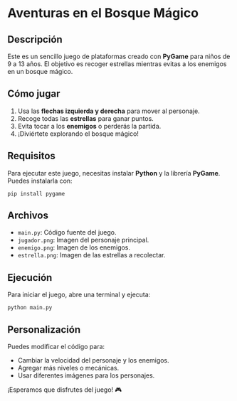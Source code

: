# Aventuras en el Bosque Mágico

## Descripción

Este es un sencillo juego de plataformas creado con **PyGame** para niños de 9 a 13 años. El objetivo es recoger estrellas mientras evitas a los enemigos en un bosque mágico.

## Cómo jugar

1. Usa las **flechas izquierda y derecha** para mover al personaje.
2. Recoge todas las **estrellas** para ganar puntos.
3. Evita tocar a los **enemigos** o perderás la partida.
4. ¡Diviértete explorando el bosque mágico!

## Requisitos

Para ejecutar este juego, necesitas instalar **Python** y la librería **PyGame**.
Puedes instalarla con:

```
pip install pygame
```

## Archivos

- `main.py`: Código fuente del juego.
- `jugador.png`: Imagen del personaje principal.
- `enemigo.png`: Imagen de los enemigos.
- `estrella.png`: Imagen de las estrellas a recolectar.

## Ejecución

Para iniciar el juego, abre una terminal y ejecuta:

```
python main.py
```

## Personalización

Puedes modificar el código para:

- Cambiar la velocidad del personaje y los enemigos.
- Agregar más niveles o mecánicas.
- Usar diferentes imágenes para los personajes.

¡Esperamos que disfrutes del juego! 🎮
